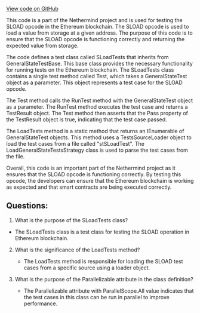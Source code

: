 [View code on GitHub](https://github.com/NethermindEth/nethermind/src/Nethermind/Ethereum.Blockchain.Test/SLoadTests.cs)

This code is a part of the Nethermind project and is used for testing the SLOAD opcode in the Ethereum blockchain. The SLOAD opcode is used to load a value from storage at a given address. The purpose of this code is to ensure that the SLOAD opcode is functioning correctly and returning the expected value from storage.

The code defines a test class called SLoadTests that inherits from GeneralStateTestBase. This base class provides the necessary functionality for running tests on the Ethereum blockchain. The SLoadTests class contains a single test method called Test, which takes a GeneralStateTest object as a parameter. This object represents a test case for the SLOAD opcode.

The Test method calls the RunTest method with the GeneralStateTest object as a parameter. The RunTest method executes the test case and returns a TestResult object. The Test method then asserts that the Pass property of the TestResult object is true, indicating that the test case passed.

The LoadTests method is a static method that returns an IEnumerable of GeneralStateTest objects. This method uses a TestsSourceLoader object to load the test cases from a file called "stSLoadTest". The LoadGeneralStateTestsStrategy class is used to parse the test cases from the file.

Overall, this code is an important part of the Nethermind project as it ensures that the SLOAD opcode is functioning correctly. By testing this opcode, the developers can ensure that the Ethereum blockchain is working as expected and that smart contracts are being executed correctly.
## Questions: 
 1. What is the purpose of the SLoadTests class?
   - The SLoadTests class is a test class for testing the SLOAD operation in Ethereum blockchain.

2. What is the significance of the LoadTests method?
   - The LoadTests method is responsible for loading the SLOAD test cases from a specific source using a loader object.

3. What is the purpose of the Parallelizable attribute in the class definition?
   - The Parallelizable attribute with ParallelScope.All value indicates that the test cases in this class can be run in parallel to improve performance.